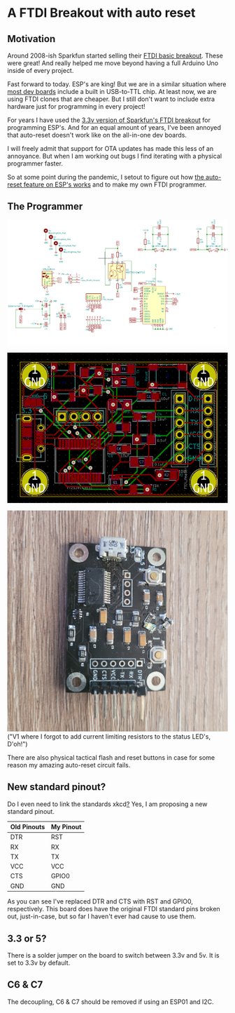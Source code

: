 # A FTDI Breakout with auto reset

## Motivation

Around 2008-ish Sparkfun started selling their [FTDI basic breakout](https://www.sparkfun.com/products/retired/9115). 
These were great! And really helped me move beyond having a full Arduino Uno inside of every project.

Fast forward to today. ESP's are king! But we are in a similar situation where [most dev boards](https://components101.com/development-boards/nodemcu-esp8266-pinout-features-and-datasheet) include a built in USB-to-TTL chip.
At least now, we are using FTDI clones that are cheaper. But I still don't want to include extra hardware just for programming in every project! 

For years I have used the [3.3v version of Sparkfun's FTDI breakout](https://www.sparkfun.com/products/9873) for programming ESP's. 
And for an equal amount of years, I've been annoyed that auto-reset doesn't work like on the all-in-one dev boards.

I will freely admit that support for OTA updates has made this less of an annoyance. But when I am working out bugs I find iterating with a physical programmer faster.

So at some point during the pandemic, I setout to figure out how [the auto-reset feature on ESP's works](https://hallard.me/esp8266-autoreset/) and to make my own FTDI programmer.

## The Programmer

![Schematic](./images/schematic.png?raw=true "Schematic")

![PCB](images/pcb.png?raw=true "PCB")

![V1 programmer](images/v1.jpg?raw=true "V1 where I forgot to add current limiting resistors to the status LED's, D'oh!")
("V1 where I forgot to add current limiting resistors to the status LED's, D'oh!")

There are also physical tactical flash and reset buttons in case for some reason my amazing auto-reset circuit fails. 

## New standard pinout?

Do I even need to link the standards xkcd[?](https://xkcd.com/927/) Yes, I am proposing a new standard pinout.

| Old Pinouts | My Pinout   |
| ----------- | ----------- |
| DTR         | RST         |
| RX          | RX          |
| TX          | TX          |
| VCC         | VCC         |
| CTS         | GPIO0       |
| GND         | GND         |

As you can see I've replaced DTR and CTS with RST and GPIO0, respectively. This board does have the original FTDI standard pins broken out, just-in-case, but so far I haven't ever had cause to use them.

## 3.3 or 5?

There is a solder jumper on the board to switch between 3.3v and 5v. It is set to 3.3v by default.

## C6 & C7

The decoupling, C6 & C7 should be removed if using an ESP01 and I2C.